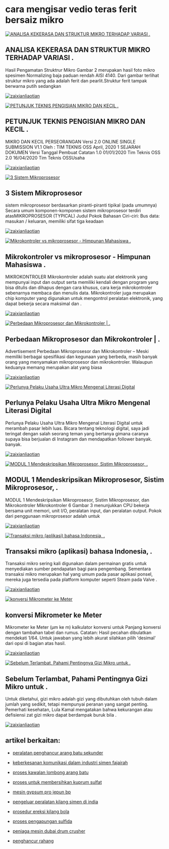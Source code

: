 # cara mengisar vedio teras ferit bersaiz mikro
<a href="https://mnn.zoosnet.net/LR/Chatpre.aspx?id=MNN94995150&p=https://topgrinding.com/" target="_blank">![ANALISA KEKERASA DAN STRUKTUR MIKRO TERHADAP VARIASI .](https://github.com/technlg/images/blob/main/33.jpg)</a>
## ANALISA KEKERASA DAN STRUKTUR MIKRO TERHADAP VARIASI .
Hasil Pengamatan Struktrur Mikro Gambar 2 merupakan hasil foto mikro spesimen Normalizing baja paduan rendah AISI 4140. Dari gambar terlihat struktur mikro yang ada adalah ferit dan pearlit.Struktur ferit tampak berwarna putih sedangkan
<a href="https://mnn.zoosnet.net/LR/Chatpre.aspx?id=MNN94995150&p=https://topgrinding.com/" target="_blank"><img src="https://github.com/technlg/images/raw/main/chat11.jpg" alt="zaixianliaotian"/></a><a href="//whatsapp.shibangsoft.com/WhatsApp.php" ><img src="https://github.com/technlg/images/raw/main/chat11.png" alt=""></a>
<a href="https://mnn.zoosnet.net/LR/Chatpre.aspx?id=MNN94995150&p=https://topgrinding.com/" target="_blank">![PETUNJUK TEKNIS PENGISIAN MIKRO DAN KECIL .](https://github.com/technlg/images/blob/main/10.jpg)</a>
## PETUNJUK TEKNIS PENGISIAN MIKRO DAN KECIL .
MIKRO DAN KECIL PERSEORANGAN Versi 2.0 ONLINE SINGLE SUBMISSION V1.1 Oleh : TIM TEKNIS OSS April, 2020 1 SEJARAH DOKUMEN Versi Tanggal Pembuat Catatan 1.0 01/01/2020 Tim Teknis OSS 2.0 16/04/2020 Tim Teknis OSSUsaha 
<a href="https://mnn.zoosnet.net/LR/Chatpre.aspx?id=MNN94995150&p=https://topgrinding.com/" target="_blank"><img src="https://github.com/technlg/images/raw/main/chat11.jpg" alt="zaixianliaotian"/></a><a href="//whatsapp.shibangsoft.com/WhatsApp.php" ><img src="https://github.com/technlg/images/raw/main/chat11.png" alt=""></a>
<a href="https://mnn.zoosnet.net/LR/Chatpre.aspx?id=MNN94995150&p=https://topgrinding.com/" target="_blank">![3 Sistem Mikroprosesor](https://github.com/technlg/images/blob/main/5.jpg)</a>
## 3 Sistem Mikroprosesor
sistem mikroprosesor berdasarkan piranti-piranti tipikal (pada umumnya) Secara umum komponen-komponen sistem mikroprosesor terdiri atasMIKROPROSESOR (TYPICAL) Judul Pokok Bahasan Ciri-ciri: Bus data: masukan / keluaran, memiliki sifat tiga keadaan
<a href="https://mnn.zoosnet.net/LR/Chatpre.aspx?id=MNN94995150&p=https://topgrinding.com/" target="_blank"><img src="https://github.com/technlg/images/raw/main/chat11.jpg" alt="zaixianliaotian"/></a><a href="//whatsapp.shibangsoft.com/WhatsApp.php" ><img src="https://github.com/technlg/images/raw/main/chat11.png" alt=""></a>
<a href="https://mnn.zoosnet.net/LR/Chatpre.aspx?id=MNN94995150&p=https://topgrinding.com/" target="_blank">![Mikrokontroler vs mikroprosesor - Himpunan Mahasiswa .](https://github.com/technlg/images/blob/main/66.jpg)</a>
## Mikrokontroler vs mikroprosesor - Himpunan Mahasiswa .
MIKROKONTROLER Mikrokontroler adalah suatu alat elektronik yang mempunyai input dan output serta memiliki kendali dengan program yang bisa ditulis dan dihapus dengan cara khusus, cara kerja mikrokontroler sebenarnya membaca dan menulis data. Mikrokontroler juga merupakan chip komputer yang digunakan untuk mengontrol peralatan elektronik, yang dapat bekerja secara maksimal dan .
<a href="https://mnn.zoosnet.net/LR/Chatpre.aspx?id=MNN94995150&p=https://topgrinding.com/" target="_blank"><img src="https://github.com/technlg/images/raw/main/chat11.jpg" alt="zaixianliaotian"/></a><a href="//whatsapp.shibangsoft.com/WhatsApp.php" ><img src="https://github.com/technlg/images/raw/main/chat11.png" alt=""></a>
<a href="https://mnn.zoosnet.net/LR/Chatpre.aspx?id=MNN94995150&p=https://topgrinding.com/" target="_blank">![Perbedaan Mikroprosesor dan Mikrokontroler | .](https://github.com/technlg/images/blob/main/21.jpg)</a>
## Perbedaan Mikroprosesor dan Mikrokontroler | .
Advertisement Perbedaan Mikroprosesor dan Mikrokontroler – Meski memiliki berbagai spesifikasi dan kegunaan yang berbeda, masih banyak orang yang menyamakan mikroprosesor dan mikrokontroler. Walaupun keduanya memang merupakan alat yang biasa 
<a href="https://mnn.zoosnet.net/LR/Chatpre.aspx?id=MNN94995150&p=https://topgrinding.com/" target="_blank"><img src="https://github.com/technlg/images/raw/main/chat11.jpg" alt="zaixianliaotian"/></a><a href="//whatsapp.shibangsoft.com/WhatsApp.php" ><img src="https://github.com/technlg/images/raw/main/chat11.png" alt=""></a>
<a href="https://mnn.zoosnet.net/LR/Chatpre.aspx?id=MNN94995150&p=https://topgrinding.com/" target="_blank">![Perlunya Pelaku Usaha Ultra Mikro Mengenal Literasi Digital](https://github.com/technlg/images/blob/main/35.jpg)</a>
## Perlunya Pelaku Usaha Ultra Mikro Mengenal Literasi Digital
Perlunya Pelaku Usaha Ultra Mikro Mengenal Literasi Digital untuk merambah pasar lebih luas. Bicara tentang teknologi digital, saya jadi teringat dengan salah seorang teman yang bertanya gimana caranya supaya bisa berjualan di Instagram dan mendapatkan follower banyak. banyak.
<a href="https://mnn.zoosnet.net/LR/Chatpre.aspx?id=MNN94995150&p=https://topgrinding.com/" target="_blank"><img src="https://github.com/technlg/images/raw/main/chat11.jpg" alt="zaixianliaotian"/></a><a href="//whatsapp.shibangsoft.com/WhatsApp.php" ><img src="https://github.com/technlg/images/raw/main/chat11.png" alt=""></a>
<a href="https://mnn.zoosnet.net/LR/Chatpre.aspx?id=MNN94995150&p=https://topgrinding.com/" target="_blank">![MODUL 1 Mendeskripsikan Mikroprosesor, Sistim Mikroprosesor, .](https://github.com/technlg/images/blob/main/23.jpg)</a>
## MODUL 1 Mendeskripsikan Mikroprosesor, Sistim Mikroprosesor, .
MODUL 1 Mendeskripsikan Mikroprosesor, Sistim Mikroprosesor, dan Mikrokontroler Mikrokontroler 6 Gambar 3 menunjukkan CPU bekerja bersama unit memori, unit I/O, peralatan input, dan peralatan output. Pokok dari penggunaan mikroprosesor adalah untuk
<a href="https://mnn.zoosnet.net/LR/Chatpre.aspx?id=MNN94995150&p=https://topgrinding.com/" target="_blank"><img src="https://github.com/technlg/images/raw/main/chat11.jpg" alt="zaixianliaotian"/></a><a href="//whatsapp.shibangsoft.com/WhatsApp.php" ><img src="https://github.com/technlg/images/raw/main/chat11.png" alt=""></a>
<a href="https://mnn.zoosnet.net/LR/Chatpre.aspx?id=MNN94995150&p=https://topgrinding.com/" target="_blank">![Transaksi mikro (aplikasi) bahasa Indonesia, .](https://github.com/technlg/images/blob/main/28.jpg)</a>
## Transaksi mikro (aplikasi) bahasa Indonesia, .
Transaksi mikro sering kali digunakan dalam permainan gratis untuk menyediakan sumber pendapatan bagi para pengembang. Sementara transaksi mikro merupakan hal yang umum pada pasar aplikasi ponsel, mereka juga tersedia pada platform komputer seperti Steam pada Valve .
<a href="https://mnn.zoosnet.net/LR/Chatpre.aspx?id=MNN94995150&p=https://topgrinding.com/" target="_blank"><img src="https://github.com/technlg/images/raw/main/chat11.jpg" alt="zaixianliaotian"/></a><a href="//whatsapp.shibangsoft.com/WhatsApp.php" ><img src="https://github.com/technlg/images/raw/main/chat11.png" alt=""></a>
<a href="https://mnn.zoosnet.net/LR/Chatpre.aspx?id=MNN94995150&p=https://topgrinding.com/" target="_blank">![konversi Mikrometer ke Meter](https://github.com/technlg/images/blob/main/62.jpg)</a>
## konversi Mikrometer ke Meter
Mikrometer ke Meter (µm ke m) kalkulator konversi untuk Panjang konversi dengan tambahan tabel dan rumus. Catatan: Hasil pecahan dibulatkan mendekati 1/64. Untuk jawaban yang lebih akurat silahkan pilih 'desimal' dari opsi di bagian atas hasil.
<a href="https://mnn.zoosnet.net/LR/Chatpre.aspx?id=MNN94995150&p=https://topgrinding.com/" target="_blank"><img src="https://github.com/technlg/images/raw/main/chat11.jpg" alt="zaixianliaotian"/></a><a href="//whatsapp.shibangsoft.com/WhatsApp.php" ><img src="https://github.com/technlg/images/raw/main/chat11.png" alt=""></a>
<a href="https://mnn.zoosnet.net/LR/Chatpre.aspx?id=MNN94995150&p=https://topgrinding.com/" target="_blank">![Sebelum Terlambat, Pahami Pentingnya Gizi Mikro untuk .](https://github.com/technlg/images/blob/main/20.jpg)</a>
## Sebelum Terlambat, Pahami Pentingnya Gizi Mikro untuk .
Untuk diketahui, gizi mikro adalah gizi yang dibutuhkan oleh tubuh dalam jumlah yang sedikit, tetapi mempunyai peranan yang sangat penting. Pemerhati kesehatan, Lula Kamal mengatakan bahwa kekurangan atau defisiensi zat gizi mikro dapat berdampak buruk bila .
<a href="https://mnn.zoosnet.net/LR/Chatpre.aspx?id=MNN94995150&p=https://topgrinding.com/" target="_blank"><img src="https://github.com/technlg/images/raw/main/chat11.jpg" alt="zaixianliaotian"/></a><a href="//whatsapp.shibangsoft.com/WhatsApp.php" ><img src="https://github.com/technlg/images/raw/main/chat11.png" alt=""></a>
## artikel berkaitan:
* [peralatan penghancur arang batu sekunder](peralatan%20penghancur%20arang%20batu%20sekunder.md)
* [keberkesanan komunikasi dalam industri simen fajairah](keberkesanan%20komunikasi%20dalam%20industri%20simen%20fajairah.md)
* [proses kawalan lombong arang batu](proses%20kawalan%20lombong%20arang%20batu.md)
* [proses untuk membersihkan kuprum sulfat](proses%20untuk%20membersihkan%20kuprum%20sulfat.md)
* [mesin gypsum pro jepun bp](mesin%20gypsum%20pro%20jepun%20bp.md)
* [pengeluar peralatan kilang simen di india](pengeluar%20peralatan%20kilang%20simen%20di%20india.md)
* [prosedur ereksi kilang bola](prosedur%20ereksi%20kilang%20bola.md)
* [proses pengapungan sulfida](proses%20pengapungan%20sulfida.md)
* [peniaga mesin dubai drum crusher](peniaga%20mesin%20dubai%20drum%20crusher.md)
* [penghancur rahang](penghancur%20rahang.md)
